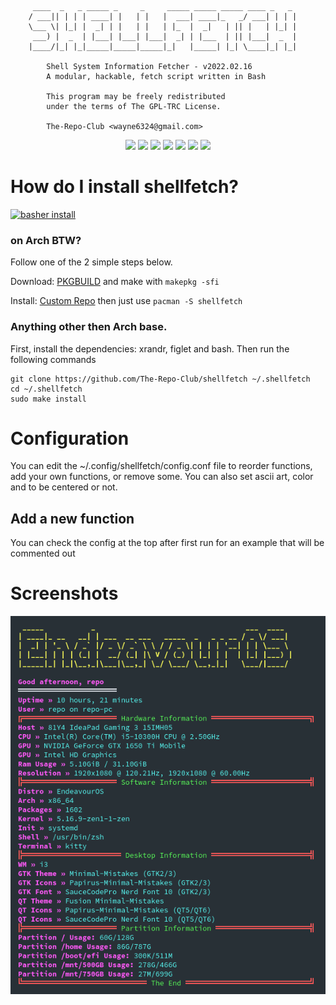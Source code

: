 ```
     ____  _   _ _____ _     _     _____ _____ _____ ____ _   _
    / ___|| | | | ____| |   | |   |  ___| ____|_   _/ ___| | | |
    \___ \| |_| |  _| | |   | |   | |_  |  _|   | || |   | |_| |
     ___) |  _  | |___| |___| |___|  _| | |___  | || |___|  _  |
    |____/|_| |_|_____|_____|_____|_|   |_____| |_| \____|_| |_|

        Shell System Information Fetcher - v2022.02.16
        A modular, hackable, fetch script written in Bash

        This program may be freely redistributed
        under the terms of The GPL-TRC License.

        The-Repo-Club <wayne6324@gmail.com>
```

<p align='center'>
    <img src='https://img.shields.io/badge/Maintained-Yes-green?colorA=434c5e&colorB=ff59f9&style=flat-square'>
    <img src='https://img.shields.io/github/last-commit/The-Repo-Club/shellfetch?colorA=434c5e&colorB=ff59f9&style=flat-square'>
    <img src='https://img.shields.io/github/repo-size/The-Repo-Club/shellfetch?colorA=434c5e&colorB=ff59f9&style=flat-square'>
    <img src='https://img.shields.io/github/issues/The-Repo-Club/shellfetch?colorA=434c5e&colorB=ff59f9&style=flat-square'>
    <img src='https://img.shields.io/github/stars/The-Repo-Club/shellfetch?colorA=434c5e&colorB=ff59f9&style=flat-square'>
    <img src='https://img.shields.io/github/forks/The-Repo-Club/shellfetch?colorA=434c5e&colorB=ff59f9&style=flat-square'>
    <img src='https://img.shields.io/github/commit-activity/m/The-Repo-Club/shellfetch?colorA=434c5e&colorB=ff59f9&style=flat-square'>
</p>

# How do I install shellfetch?

[![basher install](https://www.basher.it/assets/logo/basher_install.svg)](https://github.com/basherpm/basher)

### on Arch BTW?

Follow one of the 2 simple steps below.

Download: [PKGBUILD](https://github.com/The-Repo-Club/ArchAUR/raw/main/shellfetch/PKGBUILD) and make with `makepkg -sfi`

Install: [Custom Repo](https://arch.therepo.club/) then just use `pacman -S shellfetch`

### Anything other then Arch base.

First, install the dependencies: xrandr, figlet and bash.
Then run the following commands

```
git clone https://github.com/The-Repo-Club/shellfetch ~/.shellfetch
cd ~/.shellfetch
sudo make install
```

# Configuration

You can edit the ~/.config/shellfetch/config.conf file to reorder functions, add your own functions, or remove some.
You can also set ascii art, color and to be centered or not.

## Add a new function

You can check the config at the top after first run for an example that will be commented out

# Screenshots

![screenshot](screenshot.png)

